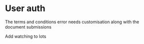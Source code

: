 # User auth
The terms and conditions error needs customisation along with the document submissions

Add watching to lots